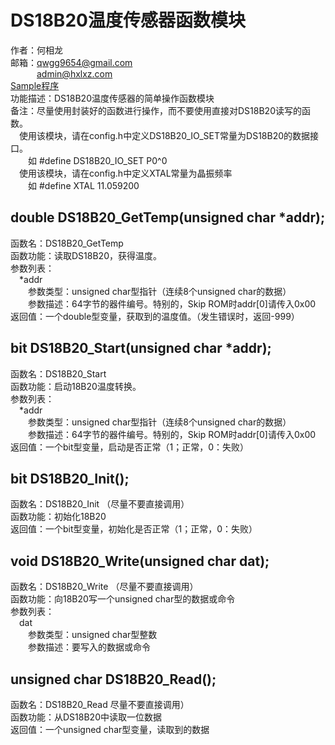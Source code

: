 # DS18B20温度传感器函数模块
作者：何相龙 <br/>
邮箱：qwgg9654@gmail.com <br/>
&emsp;&emsp;&emsp;admin@hxlxz.com <br/>
<a href="/DS18B20/Sample/" target="_blank">Sample程序</a>  <br/>
功能描述：DS18B20温度传感器的简单操作函数模块 <br/>
备注：尽量使用封装好的函数进行操作，而不要使用直接对DS18B20读写的函数。 <br/>
&emsp;使用该模块，请在config.h中定义DS18B20_IO_SET常量为DS18B20的数据接口。 <br/>
&emsp;&emsp;如 #define DS18B20_IO_SET P0^0 <br/>
&emsp;使用该模块，请在config.h中定义XTAL常量为晶振频率 <br/>
&emsp;&emsp;如 #define XTAL 11.059200 <br/>
## double DS18B20_GetTemp(unsigned char *addr);
函数名：DS18B20_GetTemp <br/>
函数功能：读取DS18B20，获得温度。 <br/>
参数列表： <br/>
&emsp;*addr <br/>
&emsp;&emsp;参数类型：unsigned char型指针（连续8个unsigned char的数据） <br/>
&emsp;&emsp;参数描述：64字节的器件编号。特别的，Skip ROM时addr[0]请传入0x00 <br/>
返回值：一个double型变量，获取到的温度值。（发生错误时，返回-999） <br/>
## bit DS18B20_Start(unsigned char *addr);
函数名：DS18B20_Start <br/>
函数功能：启动18B20温度转换。 <br/>
参数列表： <br/>
&emsp;*addr <br/>
&emsp;&emsp;参数类型：unsigned char型指针（连续8个unsigned char的数据） <br/>
&emsp;&emsp;参数描述：64字节的器件编号。特别的，Skip ROM时addr[0]请传入0x00 <br/>
返回值：一个bit型变量，启动是否正常（1；正常，0：失败） <br/>
## bit DS18B20_Init();
函数名：DS18B20_Init  （尽量不要直接调用） <br/>
函数功能：初始化18B20 <br/>
返回值：一个bit型变量，初始化是否正常（1；正常，0：失败） <br/>
## void DS18B20_Write(unsigned char dat);
函数名：DS18B20_Write  （尽量不要直接调用） <br/>
函数功能：向18B20写一个unsigned char型的数据或命令 <br/>
参数列表： <br/>
&emsp;dat <br/>
&emsp;&emsp;参数类型：unsigned char型整数 <br/>
&emsp;&emsp;参数描述：要写入的数据或命令 <br/>
## unsigned char DS18B20_Read();
函数名：DS18B20_Read   尽量不要直接调用） <br/>
函数功能：从DS18B20中读取一位数据 <br/>
返回值：一个unsigned char型变量，读取到的数据 <br/>

